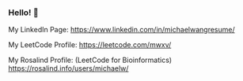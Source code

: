 ### Hello! 👋


My LinkedIn Page:
https://www.linkedin.com/in/michaelwangresume/

My LeetCode Profile:
https://leetcode.com/mwxv/

My Rosalind Profile: (LeetCode for Bioinformatics)
https://rosalind.info/users/michaelw/



<!--
**michaelwangcode/michaelwangcode** is a ✨ _special_ ✨ repository because its `README.md` (this file) appears on your GitHub profile.

Here are some ideas to get you started:

- 🔭 I’m currently working on ...
- 🌱 I’m currently learning ...
- 👯 I’m looking to collaborate on ...
- 🤔 I’m looking for help with ...
- 💬 Ask me about ...
- 📫 How to reach me: ...
- 😄 Pronouns: ...
- ⚡ Fun fact: ...
-->

